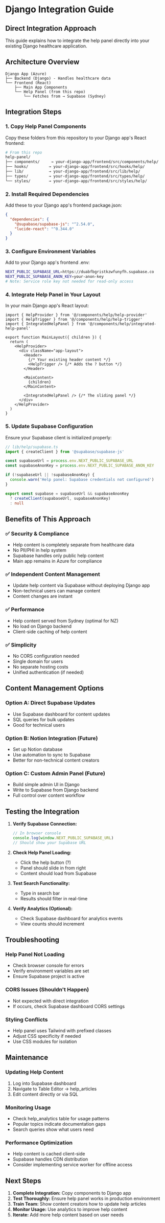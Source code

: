 # Django Integration Guide

## Direct Integration Approach

This guide explains how to integrate the help panel directly into your existing Django healthcare application.

## Architecture Overview

```
Django App (Azure)
├── Backend (Django) - Handles healthcare data
└── Frontend (React)
    ├── Main App Components
    └── Help Panel (from this repo)
        └── Fetches from → Supabase (Sydney)
```

## Integration Steps

### 1. Copy Help Panel Components

Copy these folders from this repository to your Django app's React frontend:

```bash
# From this repo
help-panel/
├── components/     → your-django-app/frontend/src/components/help/
├── hooks/         → your-django-app/frontend/src/hooks/help/
├── lib/           → your-django-app/frontend/src/lib/help/
├── types/         → your-django-app/frontend/src/types/help/
└── styles/        → your-django-app/frontend/src/styles/help/
```

### 2. Install Required Dependencies

Add these to your Django app's frontend package.json:

```json
{
  "dependencies": {
    "@supabase/supabase-js": "^2.54.0",
    "lucide-react": "^0.344.0"
  }
}
```

### 3. Configure Environment Variables

Add to your Django app's frontend .env:

```bash
NEXT_PUBLIC_SUPABASE_URL=https://duabfbgristkzwfunyfh.supabase.co
NEXT_PUBLIC_SUPABASE_ANON_KEY=your-anon-key
# Note: Service role key not needed for read-only access
```

### 4. Integrate Help Panel in Your Layout

In your main Django app's React layout:

```tsx
import { HelpProvider } from '@/components/help/help-provider'
import { HelpTrigger } from '@/components/help/help-trigger'
import { IntegratedHelpPanel } from '@/components/help/integrated-help-panel'

export function MainLayout({ children }) {
  return (
    <HelpProvider>
      <div className="app-layout">
        <Header>
          {/* Your existing header content */}
          <HelpTrigger /> {/* Adds the ? button */}
        </Header>
        
        <MainContent>
          {children}
        </MainContent>
        
        <IntegratedHelpPanel /> {/* The sliding panel */}
      </div>
    </HelpProvider>
  )
}
```

### 5. Update Supabase Configuration

Ensure your Supabase client is initialized properly:

```typescript
// lib/help/supabase.ts
import { createClient } from '@supabase/supabase-js'

const supabaseUrl = process.env.NEXT_PUBLIC_SUPABASE_URL
const supabaseAnonKey = process.env.NEXT_PUBLIC_SUPABASE_ANON_KEY

if (!supabaseUrl || !supabaseAnonKey) {
  console.warn('Help panel: Supabase credentials not configured')
}

export const supabase = supabaseUrl && supabaseAnonKey
  ? createClient(supabaseUrl, supabaseAnonKey)
  : null
```

## Benefits of This Approach

### ✅ Security & Compliance
- Help content is completely separate from healthcare data
- No PII/PHI in help system
- Supabase handles only public help content
- Main app remains in Azure for compliance

### ✅ Independent Content Management
- Update help content via Supabase without deploying Django app
- Non-technical users can manage content
- Content changes are instant

### ✅ Performance
- Help content served from Sydney (optimal for NZ)
- No load on Django backend
- Client-side caching of help content

### ✅ Simplicity
- No CORS configuration needed
- Single domain for users
- No separate hosting costs
- Unified authentication (if needed)

## Content Management Options

### Option A: Direct Supabase Updates
- Use Supabase dashboard for content updates
- SQL queries for bulk updates
- Good for technical users

### Option B: Notion Integration (Future)
- Set up Notion database
- Use automation to sync to Supabase
- Better for non-technical content creators

### Option C: Custom Admin Panel (Future)
- Build simple admin UI in Django
- Write to Supabase from Django backend
- Full control over content workflow

## Testing the Integration

1. **Verify Supabase Connection:**
   ```javascript
   // In browser console
   console.log(window.NEXT_PUBLIC_SUPABASE_URL)
   // Should show your Supabase URL
   ```

2. **Check Help Panel Loading:**
   - Click the help button (?)
   - Panel should slide in from right
   - Content should load from Supabase

3. **Test Search Functionality:**
   - Type in search bar
   - Results should filter in real-time

4. **Verify Analytics (Optional):**
   - Check Supabase dashboard for analytics events
   - View counts should increment

## Troubleshooting

### Help Panel Not Loading
- Check browser console for errors
- Verify environment variables are set
- Ensure Supabase project is active

### CORS Issues (Shouldn't Happen)
- Not expected with direct integration
- If occurs, check Supabase dashboard CORS settings

### Styling Conflicts
- Help panel uses Tailwind with prefixed classes
- Adjust CSS specificity if needed
- Use CSS modules for isolation

## Maintenance

### Updating Help Content
1. Log into Supabase dashboard
2. Navigate to Table Editor → help_articles
3. Edit content directly or via SQL

### Monitoring Usage
- Check help_analytics table for usage patterns
- Popular topics indicate documentation gaps
- Search queries show what users need

### Performance Optimization
- Help content is cached client-side
- Supabase handles CDN distribution
- Consider implementing service worker for offline access

## Next Steps

1. **Complete Integration:** Copy components to Django app
2. **Test Thoroughly:** Ensure help panel works in production environment
3. **Train Team:** Show content creators how to update help articles
4. **Monitor Usage:** Use analytics to improve help content
5. **Iterate:** Add more help content based on user needs